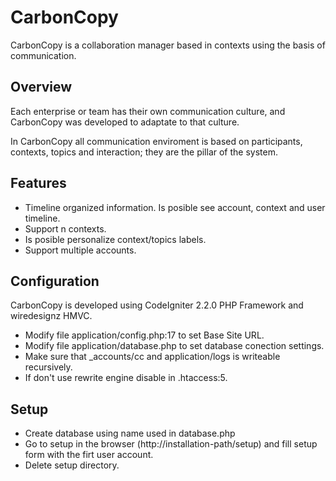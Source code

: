 CarbonCopy
===========

CarbonCopy is a collaboration manager based in contexts using the basis of communication.


Overview
------------

Each enterprise or team has their own communication culture, and CarbonCopy was developed to adaptate to
that culture.

In CarbonCopy all communication enviroment is based on participants, contexts, topics and interaction; they are the pillar of
the system.


Features
-----------

* Timeline organized information. Is posible see account, context and user timeline.
* Support n contexts.
* Is posible personalize context/topics labels.
* Support multiple accounts.


Configuration
-----------------

CarbonCopy is developed using CodeIgniter 2.2.0 PHP Framework and wiredesignz HMVC.

* Modify file application/config.php:17 to set Base Site URL.
* Modify file application/database.php to set database conection settings.
* Make sure that _accounts/cc and application/logs is writeable recursively.
* If don't use rewrite engine disable in .htaccess:5.

Setup
-------

* Create database using name used in database.php
* Go to setup in the browser (http://installation-path/setup) and fill setup form with the firt user account.
* Delete setup directory.
